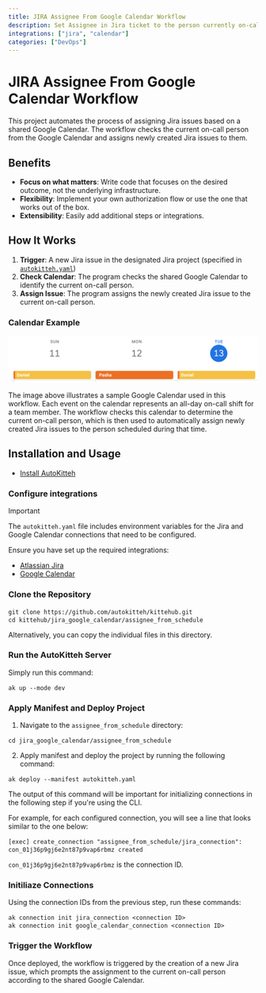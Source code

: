 ```yaml
---
title: JIRA Assignee From Google Calendar Workflow
description: Set Assignee in Jira ticket to the person currently on-call
integrations: ["jira", "calendar"]
categories: ["DevOps"]
---
```


# JIRA Assignee From Google Calendar Workflow 

This project automates the process of assigning Jira issues based on a shared Google Calendar. The workflow checks the current on-call person from the Google Calendar and assigns newly created Jira issues to them.

## Benefits

- **Focus on what matters**: Write code that focuses on the desired outcome, not the underlying infrastructure.
- **Flexibility**: Implement your own authorization flow or use the one that works out of the box.
- **Extensibility**: Easily add additional steps or integrations.

## How It Works

1. **Trigger**: A new Jira issue in the designated Jira project (specified in [`autokitteh.yaml`](./autokitteh.yaml))
2. **Check Calendar**: The program checks the shared Google Calendar to identify the current on-call person.
3. **Assign Issue**: The program assigns the newly created Jira issue to the current on-call person.

### Calendar Example

![Calendar Example](./images/calendar_example.png)

The image above illustrates a sample Google Calendar used in this workflow. Each event on the calendar represents an all-day on-call shift for a team member. The workflow checks this calendar to determine the current on-call person, which is then used to automatically assign newly created Jira issues to the person scheduled during that time.

## Installation and Usage 

- [Install AutoKitteh](https://docs.autokitteh.com/get_started/install)

### Configure integrations

> [!IMPORTANT]
> The `autokitteh.yaml` file includes environment variables for the Jira and Google Calendar connections that need to be configured.

Ensure you have set up the required integrations:

- [Atlassian Jira](https://docs.autokitteh.com/integrations/atlassian)
- [Google Calendar](https://docs.autokitteh.com/integrations/google)

### Clone the Repository

```shell
git clone https://github.com/autokitteh/kittehub.git
cd kittehub/jira_google_calendar/assignee_from_schedule
```

Alternatively, you can copy the individual files in this directory.

### Run the AutoKitteh Server

Simply run this command:

```shell
ak up --mode dev
```

### Apply Manifest and Deploy Project

1. Navigate to the `assignee_from_schedule` directory:

```shell
cd jira_google_calendar/assignee_from_schedule
```

2. Apply manifest and deploy the project by running the following command:

```shell
ak deploy --manifest autokitteh.yaml
```

The output of this command will be important for initializing connections in the following step if you're using the CLI.

For example, for each configured connection, you will see a line that looks similar to the one below:

```shell
[exec] create_connection "assignee_from_schedule/jira_connection": con_01j36p9gj6e2nt87p9vap6rbmz created   
```

`con_01j36p9gj6e2nt87p9vap6rbmz` is the connection ID.

### Initiliaze Connections

Using the connection IDs from the previous step, run these commands:

```shell
ak connection init jira_connection <connection ID>
ak connection init google_calendar_connection <connection ID>
```

### Trigger the Workflow

Once deployed, the workflow is triggered by the creation of a new Jira issue, which prompts the assignment to the current on-call person according to the shared Google Calendar.
